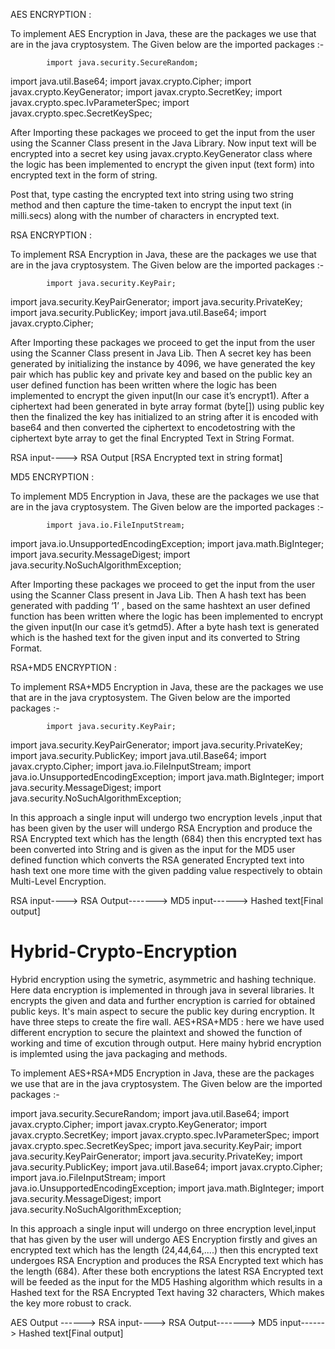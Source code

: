 AES ENCRYPTION :  

To implement  AES Encryption in Java, these are the packages we use that are in the java cryptosystem. The Given below are the imported packages :-
    
            import java.security.SecureRandom;
import java.util.Base64;
import javax.crypto.Cipher;
import javax.crypto.KeyGenerator;
import javax.crypto.SecretKey;
import javax.crypto.spec.IvParameterSpec;
import javax.crypto.spec.SecretKeySpec;

After Importing these packages we proceed to get the input from the user using the Scanner Class present in the Java Library. Now input text will be encrypted into a secret key using  javax.crypto.KeyGenerator class where the logic has been implemented to encrypt the given input (text form) into encrypted text in the form of string. 

Post that, type casting the encrypted text into string using two string method and then capture the time-taken to encrypt the input text (in milli.secs) along with the number of characters in encrypted text. 


RSA ENCRYPTION :  

To implement  RSA Encryption in Java, these are the packages we use that are in the java cryptosystem. The Given below are the imported packages :-
    
            import java.security.KeyPair;
import java.security.KeyPairGenerator;
import java.security.PrivateKey;
import java.security.PublicKey;
import java.util.Base64;
import javax.crypto.Cipher;

After Importing these packages we proceed to get the input from the user using the Scanner Class present in Java Lib. Then A secret key has been generated by initializing the instance by 4096, we have generated the key pair which has public key and private key and based on the public key an user defined function has been written where the logic has been implemented to encrypt the given input(In our case it’s encrypt1). After a ciphertext had been generated in byte array format (byte[]) using public key  then the finalized the key has initialized to an string after it is encoded with base64 and then converted the ciphertext to encodetostring with the ciphertext byte array to get the final Encrypted Text in String Format.

 RSA input----> RSA Output [RSA  Encrypted text in string format]


MD5 ENCRYPTION :  

To implement  MD5 Encryption in Java, these are the packages we use that are in the java cryptosystem. The Given below are the imported packages :-
    
            import java.io.FileInputStream;
import java.io.UnsupportedEncodingException;
import java.math.BigInteger;
import java.security.MessageDigest;
import java.security.NoSuchAlgorithmException;

After Importing these packages we proceed to get the input from the user using the Scanner Class present in Java Lib. Then A hash text has been generated with padding ‘1’ , based on the same hashtext an user defined function has been written where the logic has been implemented to encrypt the given input(In our case it’s getmd5). After a byte hash text is generated which is the hashed text for the given input and its converted to String Format.

RSA+MD5  ENCRYPTION :  

To implement  RSA+MD5  Encryption in Java, these are the packages we use that are in the java cryptosystem. The Given below are the imported packages :-
    
            import java.security.KeyPair;
import java.security.KeyPairGenerator;
import java.security.PrivateKey;
import java.security.PublicKey;
import java.util.Base64;
import javax.crypto.Cipher;
import java.io.FileInputStream;
import java.io.UnsupportedEncodingException;
import java.math.BigInteger;
import java.security.MessageDigest;
import java.security.NoSuchAlgorithmException;

In this approach a single input will undergo two encryption levels ,input that has been given by the user will undergo RSA Encryption and produce the RSA Encrypted text which has the length (684) then this encrypted text has been converted into String and  is given as the input for the MD5 user defined function which converts the RSA generated Encrypted text into hash text one more time with the given padding value respectively to obtain Multi-Level Encryption.

RSA input----> RSA Output-------> MD5 input------> Hashed text[Final output]











# Hybrid-Crypto-Encryption
Hybrid encryption using the symetric, asymmetric and hashing technique. Here data encryption is implemented in through java in several libraries. It encrypts the given and data and further encryption is carried for obtained public keys. It's main aspect to secure the public key during encryption. It have three steps to create the fire wall. 
AES+RSA+MD5 : here we have used different encryption to secure the plaintext and showed the function of working and time of excution through output. Here mainy hybrid encryption is implemted using the java packaging and methods. 

To implement  AES+RSA+MD5  Encryption in Java, these are the packages we use that are in the java cryptosystem. The Given below are the imported packages :-

            
 import java.security.SecureRandom;
import java.util.Base64;
import javax.crypto.Cipher;
import javax.crypto.KeyGenerator;
import javax.crypto.SecretKey;
import javax.crypto.spec.IvParameterSpec;
import javax.crypto.spec.SecretKeySpec;
import java.security.KeyPair;
import java.security.KeyPairGenerator;
import java.security.PrivateKey;
import java.security.PublicKey;
import java.util.Base64;
import javax.crypto.Cipher;
import java.io.FileInputStream;
import java.io.UnsupportedEncodingException;
import java.math.BigInteger;
import java.security.MessageDigest;
import java.security.NoSuchAlgorithmException;

In this approach a single input will undergo on three encryption level,input that has given by the user will undergo AES Encryption firstly and gives an encrypted text which has the length (24,44,64,....) then this encrypted text undergoes RSA Encryption and produces the RSA Encrypted text which has the length (684). After these both encryptions the latest RSA Encrypted text will be feeded as the input for the MD5 Hashing algorithm which results in a Hashed text for the RSA Encrypted Text having 32 characters, Which makes the key more robust to crack. 

AES Output ------> RSA input----> RSA Output-------> MD5 input------> Hashed text[Final output]


